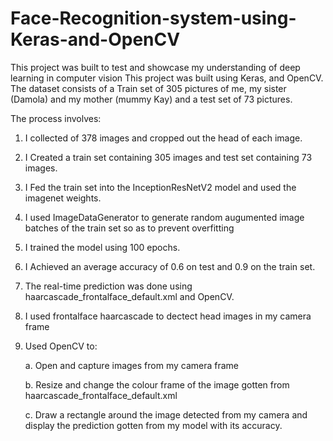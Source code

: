 # Face-Recognition-system-using-Keras-and-OpenCV
This project was built to test and showcase my understanding of deep learning in computer vision
This project was built using Keras, and OpenCV. The dataset consists of a Train set of 305 pictures of me, my sister (Damola) and my mother (mummy Kay) and a test set of 73 pictures.

The process involves:
1. I collected of 378 images and cropped out the head of each image. 
2. I Created a train set containing 305 images and test set containing 73 images.
3. I Fed the train set into the InceptionResNetV2 model and used the imagenet weights.
4. I used ImageDataGenerator to generate random augumented image batches of the train set so as to prevent overfitting
5. I trained the model using 100 epochs.
6. I Achieved an average accuracy of 0.6 on test and 0.9 on the train set.
7. The real-time prediction was done using haarcascade_frontalface_default.xml and OpenCV. 
8. I used frontalface haarcascade to dectect head images in my camera frame
9. Used OpenCV to:
  
      a. Open and capture images from my camera frame
  
      b. Resize and change the colour frame of the image gotten from haarcascade_frontalface_default.xml
  
      c. Draw a rectangle around the image detected from my camera and display the prediction gotten from my model with its accuracy.
